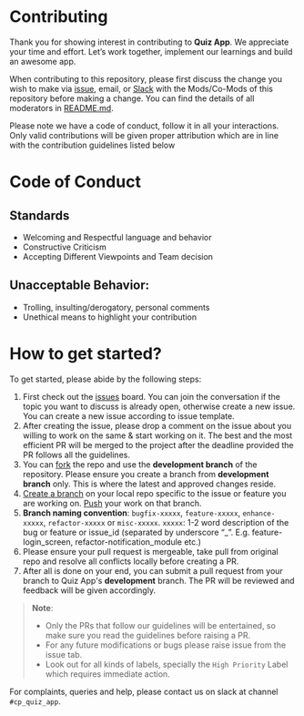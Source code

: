 # Contributing

Thank you for showing interest in contributing to **Quiz App**. We appreciate your time and effort. Let’s work together, implement our learnings and build an awesome app.

When contributing to this repository, please first discuss the change you wish to make via [issue](https://github.com/UdacityAndroidDevScholarship/quiz-app/issues), email, or [Slack](https://anddevindiascholars.slack.com) with the Mods/Co-Mods of this repository before making a change. You can find the details of all moderators in [README.md](https://github.com/UdacityAndroidDevScholarship/quiz-app/blob/master/README.md).

Please note we have a code of conduct, follow it in all your interactions.
Only valid contributions will be given proper attribution which are in line with the contribution guidelines listed below

# Code of Conduct

## Standards

* Welcoming and Respectful language and behavior
* Constructive Criticism
* Accepting Different Viewpoints and Team decision

## Unacceptable Behavior:

* Trolling, insulting/derogatory, personal comments
* Unethical means to highlight your contribution

# How to get started?

To get started, please abide by the following steps:

1. First check out the [issues](https://github.com/UdacityAndroidDevScholarship/quiz-app/issues) board. You can join the conversation if the topic you want to discuss is already open, otherwise create a new issue. You can create a new issue according to issue template.
2. After creating the issue, please drop a comment on the issue about you willing to work on the same & start working on it. The best and the most efficient PR will be merged to the project after the deadline provided the PR follows all the guidelines.
3. You can [fork](https://help.github.com/articles/fork-a-repo/) the repo and use the **development branch** of the repository. Please ensure you create a branch from **development branch** only. This is where the latest and approved changes reside.
4. [Create a branch](https://github.com/Kunena/Kunena-Forum/wiki/Create-a-new-branch-with-git-and-manage-branches) on your local repo specific to the issue or feature you are working on. [Push](https://help.github.com/articles/pushing-to-a-remote/) your work on that branch.
5. **Branch naming convention**: `bugfix-xxxxx`, `feature-xxxxx`, `enhance-xxxxx`, `refactor-xxxxx` or `misc-xxxxx`.
`xxxxx`: 1-2 word description of the bug or feature or issue_id (separated by underscore “_”. E.g. feature-login_screen, refactor-notification_module etc.)
6. Please ensure your pull request is mergeable, take pull from original repo and resolve all conflicts locally before creating a PR.
7. After all is done on your end, you can submit a pull request from your branch to Quiz App's **development** branch. The PR will be reviewed and feedback will be given accordingly.

>**Note**: 
>* Only the PRs that follow our guidelines will be entertained, so make sure you read the guidelines before raising a PR.
>* For any future modifications or bugs please raise issue from the issue tab.
>* Look out for all kinds of labels, specially the `High Priority` Label which requires immediate action.
 
For complaints, queries and help, please contact us on slack at channel `#cp_quiz_app`.

